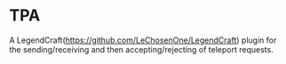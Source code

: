 # TPA

A LegendCraft(https://github.com/LeChosenOne/LegendCraft) plugin for the sending/receiving and then accepting/rejecting of teleport requests.
